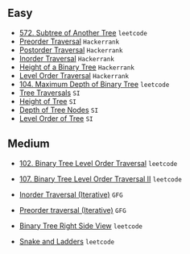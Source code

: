 ## Easy
- [572. Subtree of Another Tree](https://leetcode.com/problems/subtree-of-another-tree/) `leetcode`
- [Preorder Traversal](https://www.hackerrank.com/challenges/tree-preorder-traversal/problem?isFullScreen=true) `Hackerrank`
- [Postorder Traversal](https://www.hackerrank.com/challenges/tree-postorder-traversal/problem?isFullScreen=true) `Hackerrank`
- [Inorder Traversal](https://www.hackerrank.com/challenges/tree-inorder-traversal/problem?isFullScreen=true) `Hackerrank`
- [Height of a Binary Tree](https://www.hackerrank.com/challenges/tree-height-of-a-binary-tree/problem?isFullScreen=true) `Hackerrank`
- [Level Order Traversal](https://www.hackerrank.com/challenges/tree-level-order-traversal/problem?isFullScreen=true) `Hackerrank`
- [104. Maximum Depth of Binary Tree](https://leetcode.com/problems/maximum-depth-of-binary-tree/) `leetcode`
- [Tree Traversals](https://www.hackerrank.com/contests/smart-interviews/challenges/si-tree-traversals) `SI`
- [Height of Tree](https://www.hackerrank.com/contests/smart-interviews/challenges/si-height-of-tree) `SI`
- [Depth of Tree Nodes](https://www.hackerrank.com/contests/smart-interviews/challenges/si-depth-of-tree-nodes) `SI`
- [Level Order of Tree](https://www.hackerrank.com/contests/smart-interviews/challenges/si-level-order-of-tree) `SI`

## Medium
- [102. Binary Tree Level Order Traversal](https://leetcode.com/problems/binary-tree-level-order-traversal/submissions/907868572/) `leetcode`
- [107. Binary Tree Level Order Traversal II](https://leetcode.com/problems/binary-tree-level-order-traversal-ii/description/) `leetcode`


- [Inorder Traversal (Iterative)](https://practice.geeksforgeeks.org/problems/inorder-traversal-iterative/1/) `GFG`
- [Preorder traversal (Iterative)](https://practice.geeksforgeeks.org/problems/preorder-traversal-iterative/1/) `GFG`
- [Binary Tree Right Side View](https://leetcode.com/problems/binary-tree-right-side-view/) `leetcode`
- [Snake and Ladders](https://leetcode.com/problems/snakes-and-ladders/) `leetcode`

